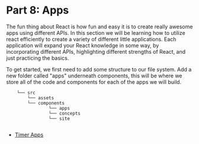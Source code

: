 # Part 8: Apps
The fun thing about React is how fun and easy it is to create really awesome apps using different APIs. In this section we will be learning how to utilize react efficiently to create a variety of different little applications. Each application will expand your React knowledge in some way, by incorporating different APIs, highlighting different strengths of React, and just practicing the basics. 

To get started, we first need to add some structure to our file system. Add a new folder called "apps" underneath components, this will be where we store all of the code and components for each of the apps we will build.


```
    └── src
        └── assets
        └── components
                └── apps
                └── concepts
                └── site
       
```

* [Timer Apps](../1.0-timer-apps.md)